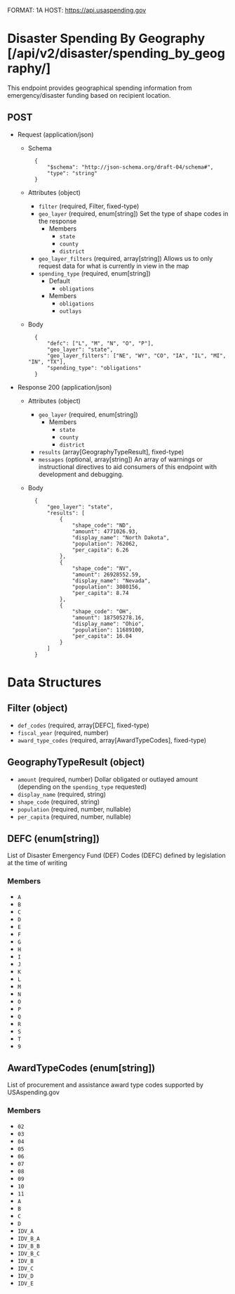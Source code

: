FORMAT: 1A
HOST: https://api.usaspending.gov

# Disaster Spending By Geography [/api/v2/disaster/spending_by_geography/]

This endpoint provides geographical spending information from emergency/disaster funding based on recipient location.

## POST

+ Request (application/json)
    + Schema

            {
                "$schema": "http://json-schema.org/draft-04/schema#",
                "type": "string"
            }
    + Attributes (object)
        + `filter` (required, Filter, fixed-type)
        + `geo_layer` (required, enum[string])
            Set the type of shape codes in the response
            + Members
                + `state`
                + `county`
                + `district`
        + `geo_layer_filters` (required, array[string])
            Allows us to only request data for what is currently in view in the map
        + `spending_type` (required, enum[string])
            + Default
                + `obligations`
            + Members
                + `obligations`
                + `outlays`

    + Body

            {
                "defc": ["L", "M", "N", "O", "P"],
                "geo_layer": "state",
                "geo_layer_filters": ["NE", "WY", "CO", "IA", "IL", "MI", "IN", "TX"],
                "spending_type": "obligations"
            }

+ Response 200 (application/json)
    + Attributes (object)
        + `geo_layer` (required, enum[string])
            + Members
                + `state`
                + `county`
                + `district`
        + `results` (array[GeographyTypeResult], fixed-type)
        + `messages` (optional, array[string])
            An array of warnings or instructional directives to aid consumers of this endpoint with development and debugging.
    + Body

            {
                "geo_layer": "state",
                "results": [
                    {
                        "shape_code": "ND",
                        "amount": 4771026.93,
                        "display_name": "North Dakota",
                        "population": 762062,
                        "per_capita": 6.26
                    },
                    {
                        "shape_code": "NV",
                        "amount": 26928552.59,
                        "display_name": "Nevada",
                        "population": 3080156,
                        "per_capita": 8.74
                    },
                    {
                        "shape_code": "OH",
                        "amount": 187505278.16,
                        "display_name": "Ohio",
                        "population": 11689100,
                        "per_capita": 16.04
                    }
                ]
            }

# Data Structures

## Filter (object)
+ `def_codes` (required, array[DEFC], fixed-type)
+ `fiscal_year` (required, number)
+ `award_type_codes` (required, array[AwardTypeCodes], fixed-type)

## GeographyTypeResult (object)
+ `amount` (required, number)
    Dollar obligated or outlayed amount (depending on the `spending_type` requested)
+ `display_name` (required, string)
+ `shape_code` (required, string)
+ `population` (required, number, nullable)
+ `per_capita` (required, number, nullable)


## DEFC (enum[string])
List of Disaster Emergency Fund (DEF) Codes (DEFC) defined by legislation at the time of writing

### Members
+ `A`
+ `B`
+ `C`
+ `D`
+ `E`
+ `F`
+ `G`
+ `H`
+ `I`
+ `J`
+ `K`
+ `L`
+ `M`
+ `N`
+ `O`
+ `P`
+ `Q`
+ `R`
+ `S`
+ `T`
+ `9`

## AwardTypeCodes (enum[string])
List of procurement and assistance award type codes supported by USAspending.gov

### Members
+ `02`
+ `03`
+ `04`
+ `05`
+ `06`
+ `07`
+ `08`
+ `09`
+ `10`
+ `11`
+ `A`
+ `B`
+ `C`
+ `D`
+ `IDV_A`
+ `IDV_B_A`
+ `IDV_B_B`
+ `IDV_B_C`
+ `IDV_B`
+ `IDV_C`
+ `IDV_D`
+ `IDV_E`
